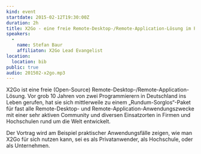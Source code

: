 ```yaml
---
kind: event
startdate: 2015-02-12T19:30:00Z
duration: 2h
title: X2Go - eine freie Remote-Desktop-/Remote-Application-Lösung im Praxiseinsatz
speakers:
  -
    name: Stefan Baur
    affiliaton: X2Go Lead Evangelist
location:
  location: bib
public: true
audio: 201502-x2go.mp3
---
```

X2Go ist eine freie (Open-Source)
Remote-Desktop-/Remote-Application-Lösung. Vor grob 10 Jahren von zwei
Programmierern in Deutschland ins Leben gerufen, hat sie sich
mittlerweile zu einem „Rundum-Sorglos“-Paket für fast alle
Remote-Desktop- und Remote-Application-Anwendungszwecke mit einer sehr
aktiven Community und diversen Einsatzorten in Firmen und Hochschulen
rund um die Welt entwickelt.

Der Vortrag wird am Beispiel praktischer Anwendungsfälle zeigen, wie man
X2Go für sich nutzen kann, sei es als Privatanwender, als Hochschule,
oder als Unternehmen.


